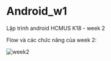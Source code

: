 # Android_w1
 Lập trình android HCMUS K18 - week 2
 
 Flow và các chức năng của week 2:
 
 ![week2](https://user-images.githubusercontent.com/91452158/159114009-d542fd16-dd22-4369-ab5e-56835181db9d.gif)